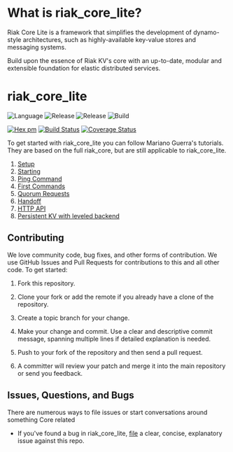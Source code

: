 # What is riak_core_lite?

Riak Core Lite is a framework that simplifies the development of dynamo-style architectures, such as highly-available key-value stores and messaging systems.

Build upon the essence of Riak KV's core with an up-to-date, modular and extensible foundation for elastic distributed services.

# riak_core_lite

![Language](https://img.shields.io/badge/language-erlang-blue.svg)
![Release](https://img.shields.io/badge/release-R21+-9cf.svg)
![Release](https://img.shields.io/badge/formatter-erlang_otp-33d.svg)
![Build](https://img.shields.io/badge/build-rebar3%203.13.0-brightgreen.svg)

[![Hex pm](https://img.shields.io/hexpm/v/riak_core_lite.svg)](https://hex.pm/packages/riak_core_lite)
[![Build Status](https://api.travis-ci.org/riak-core-lite/riak_core_lite.svg?branch=master)](https://api.travis-ci.org/riak-core-lite/riak_core_lite.svg?branch=master)
[![Coverage Status](https://coveralls.io/repos/github/riak-core-lite/riak_core_lite/badge.svg?branch=master)](https://coveralls.io/github/riak-core-lite/riak_core_lite?branch=master)


To get started with riak_core_lite you can follow Mariano Guerra's tutorials.
They are based on the full riak_core, but are still applicable to riak_core_lite.

1. [Setup](http://marianoguerra.org/posts/riak-core-tutorial-part-1-setup.html)
2. [Starting](http://marianoguerra.org/posts/riak-core-tutorial-part-2-starting.html)
3. [Ping Command](http://marianoguerra.org/posts/riak-core-tutorial-part-3-ping-command.html)
4. [First Commands](http://marianoguerra.org/posts/riak-core-tutorial-part-4-first-commands.html)
5. [Quorum Requests](http://marianoguerra.org/posts/riak-core-tutorial-part-5-quorum-requests.html)
6. [Handoff](http://marianoguerra.org/posts/riak-core-tutorial-part-6-handoff.html)
7. [HTTP API](http://marianoguerra.org/posts/riak-core-tutorial-part-8-http-api.html)
9. [Persistent KV with leveled backend](http://marianoguerra.org/posts/riak-core-tutorial-part-9-persistent-kv-with-leveled-backend.html)

## Contributing

We love community code, bug fixes, and other forms of contribution. We
use GitHub Issues and Pull Requests for contributions to this and all
other code. To get started:

1. Fork this repository.
2. Clone your fork or add the remote if you already have a clone of
   the repository.
3. Create a topic branch for your change.
4. Make your change and commit. Use a clear and descriptive commit
   message, spanning multiple lines if detailed explanation is needed.
5. Push to your fork of the repository and then send a pull request.

6. A committer will review your patch and merge it into the main
   repository or send you feedback.

## Issues, Questions, and Bugs

There are numerous ways to file issues or start conversations around
something Core related

* If you've found a bug in riak_core_lite,
  [file](https://github.com/riak-core-lite/riak_core_lite/issues) a clear, concise,
  explanatory issue against this repo.
